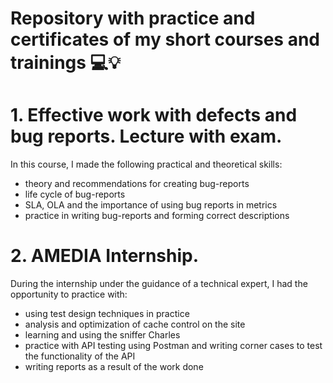# Repository with practice and certificates of my short courses and trainings 💻💡

# 1. Effective work with defects and bug reports. Lecture with exam.

In this course, I made the following practical and theoretical skills:
- theory and recommendations for creating bug-reports
- life cycle of bug-reports
- SLA, OLA and the importance of using bug reports in metrics
- practice in writing bug-reports and forming correct descriptions

# 2. AMEDIA Internship.

During the internship under the guidance of a technical expert, I had the opportunity to practice with:
- using test design techniques in practice
- analysis and optimization of cache control on the site
- learning and using the sniffer Charles
- practice with API testing using Postman and writing corner cases to test the functionality of the API
- writing reports as a result of the work done
